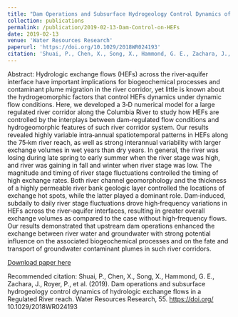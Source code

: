 ```yaml
---
title: "Dam Operations and Subsurface Hydrogeology Control Dynamics of Hydrologic Exchange Flows in a Regulated River Reach"
collection: publications
permalink: /publication/2019-02-13-Dam-Control-on-HEFs
date: 2019-02-13
venue: '﻿Water Resources Research'
paperurl: 'https://doi.org/10.1029/2018WR024193'
citation: '﻿Shuai, P., Chen, X., Song, X., Hammond, G. E., Zachara, J., Royer, P., et al. (2019). Dam operations and subsurface hydrogeology control dynamics of hydrologic exchange flows in a Regulated River reach. Water Resources Research, 55. https://doi.org/ 10.1029/2018WR024193'
---
```

Abstract: Hydrologic exchange flows (HEFs) across the river‐aquifer interface have important implications for biogeochemical processes and contaminant plume migration in the river corridor, yet little is known about the hydrogeomorphic factors that control HEFs dynamics under dynamic flow conditions. Here, we developed a 3‐D numerical model for a large regulated river corridor along the Columbia River to study how HEFs are controlled by the interplays between dam‐regulated flow conditions and hydrogeomorphic features of such river corridor system. Our results revealed highly variable intra‐annual spatiotemporal patterns in HEFs along the 75‐km river reach, as well as strong interannual variability with larger exchange volumes in wet years than dry years. In general, the river was losing during late spring to early summer when the river stage was high, and river was gaining in fall and winter when river stage was low. The magnitude and timing of river stage fluctuations controlled the timing of high exchange rates. Both river channel geomorphology and the thickness of a highly permeable river bank geologic layer controlled the locations of exchange hot spots, while the latter played a dominant role. Dam‐induced, subdaily to daily river stage fluctuations drove high‐frequency variations in HEFs across the river‐aquifer interfaces, resulting in greater overall exchange volumes as compared to the case without high‐frequency flows. Our results demonstrated that upstream dam operations enhanced the exchange between river water and groundwater with strong potential influence on the associated biogeochemical processes and on the fate and transport of groundwater contaminant plumes in such river corridors.

[Download paper here](https://doi.org/10.1029/2018WR024193)

Recommended citation: ﻿Shuai, P., Chen, X., Song, X., Hammond, G. E., Zachara, J., Royer, P., et al. (2019). Dam operations and subsurface hydrogeology control dynamics of hydrologic exchange flows in a Regulated River reach. Water Resources Research, 55. https://doi.org/ 10.1029/2018WR024193